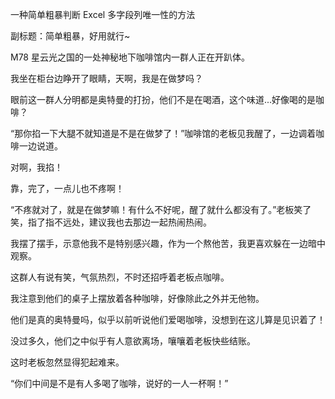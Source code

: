 一种简单粗暴判断 Excel 多字段列唯一性的方法

副标题：简单粗暴，好用就行~



M78 星云光之国的一处神秘地下咖啡馆内一群人正在开趴体。

我坐在柜台边睁开了眼睛，天啊，我是在做梦吗？

眼前这一群人分明都是奥特曼的打扮，他们不是在喝酒，这个味道...好像喝的是咖啡？



“那你掐一下大腿不就知道是不是在做梦了！”咖啡馆的老板见我醒了，一边调着咖啡一边说道。

对啊，我掐！

靠，完了，一点儿也不疼啊！

“不疼就对了，就是在做梦嘛！有什么不好呢，醒了就什么都没有了。”老板笑了笑，指了指不远处，建议我也去那边一起热闹热闹。

我摆了摆手，示意他我不是特别感兴趣，作为一个熬他苦，我更喜欢躲在一边暗中观察。



这群人有说有笑，气氛热烈，不时还招呼着老板点咖啡。

我注意到他们的桌子上摆放着各种咖啡，好像除此之外并无他物。

他们是真的奥特曼吗，似乎以前听说他们爱喝咖啡，没想到在这儿算是见识着了！



没过多久，他们之中似乎有人意欲离场，嚷嚷着老板快些结账。

这时老板忽然显得犯起难来。

“你们中间是不是有人多喝了咖啡，说好的一人一杯啊！”

